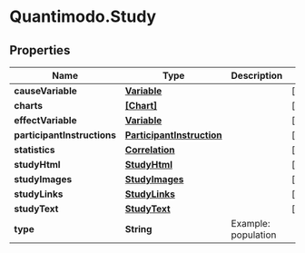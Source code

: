 # Quantimodo.Study

## Properties
Name | Type | Description | Notes
------------ | ------------- | ------------- | -------------
**causeVariable** | [**Variable**](Variable.md) |  | [optional] 
**charts** | [**[Chart]**](Chart.md) |  | [optional] 
**effectVariable** | [**Variable**](Variable.md) |  | [optional] 
**participantInstructions** | [**ParticipantInstruction**](ParticipantInstruction.md) |  | [optional] 
**statistics** | [**Correlation**](Correlation.md) |  | [optional] 
**studyHtml** | [**StudyHtml**](StudyHtml.md) |  | [optional] 
**studyImages** | [**StudyImages**](StudyImages.md) |  | [optional] 
**studyLinks** | [**StudyLinks**](StudyLinks.md) |  | [optional] 
**studyText** | [**StudyText**](StudyText.md) |  | [optional] 
**type** | **String** | Example: population | 


